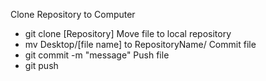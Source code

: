 Clone Repository to Computer
- git clone [Repository]
Move file to local repository
- mv Desktop/[file name] to RepositoryName/
Commit file
- git commit -m "message"
Push file
- git push